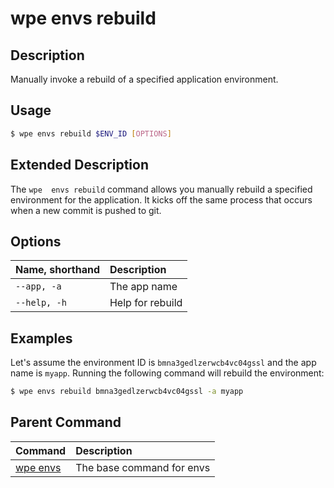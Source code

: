# wpe  envs rebuild

## Description
Manually invoke a rebuild of a specified application environment.

## Usage

```bash
$ wpe envs rebuild $ENV_ID [OPTIONS]
```

## Extended Description

The `wpe  envs rebuild` command allows you manually rebuild a specified environment for the application. It kicks off the same process that occurs when a new commit is pushed to git.

## Options

| Name, shorthand | Description      |
|:----------------|:-----------------|
| `--app, -a`     | The app name     |
| `--help, -h`    | Help for rebuild |

## Examples

Let's assume the environment ID is `bmna3gedlzerwcb4vc04gssl` and the app name is `myapp`. Running the following command will rebuild the environment:

```bash
$ wpe envs rebuild bmna3gedlzerwcb4vc04gssl -a myapp
```

## Parent Command
| Command                                         | Description               |
|:------------------------------------------------|:--------------------------|
| [wpe envs](/reference/cli/wpe/envs) | The base command for envs |
